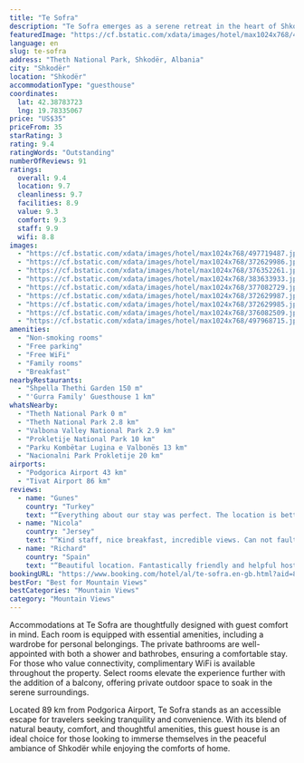 ```yaml
---
title: "Te Sofra"
description: "Te Sofra emerges as a serene retreat in the heart of Shkodër, merely a stone's throw away from the breathtaking Theth National Park."
featuredImage: "https://cf.bstatic.com/xdata/images/hotel/max1024x768/497719487.jpg?k=efed5826b75ecc9edd60e058b96693cba1c4b2121c8dbf2fbb729d2cc7a0b0b1&o=&hp=1"
language: en
slug: te-sofra
address: "Theth National Park, Shkodër, Albania"
city: "Shkodër"
location: "Shkodër"
accommodationType: "guesthouse"
coordinates:
  lat: 42.38783723
  lng: 19.78335067
price: "US$35"
priceFrom: 35
starRating: 3
rating: 9.4
ratingWords: "Outstanding"
numberOfReviews: 91
ratings:
  overall: 9.4
  location: 9.7
  cleanliness: 9.7
  facilities: 8.9
  value: 9.3
  comfort: 9.3
  staff: 9.9
  wifi: 8.8
images:
  - "https://cf.bstatic.com/xdata/images/hotel/max1024x768/497719487.jpg?k=efed5826b75ecc9edd60e058b96693cba1c4b2121c8dbf2fbb729d2cc7a0b0b1&o=&hp=1"
  - "https://cf.bstatic.com/xdata/images/hotel/max1024x768/372629986.jpg?k=6e3aa04689f1f530b6ad17edf14ba48fff275b1d116744eff4cda259cd4fde9d&o=&hp=1"
  - "https://cf.bstatic.com/xdata/images/hotel/max1024x768/376352261.jpg?k=92577ebf5c545a9f2b60dfd139ec533d521ae8cfeaadba69a67c599d46873ee4&o=&hp=1"
  - "https://cf.bstatic.com/xdata/images/hotel/max1024x768/383633933.jpg?k=c400ead864e097cb661f54216e242509c375d7973dc77718ae3e0390663288ec&o=&hp=1"
  - "https://cf.bstatic.com/xdata/images/hotel/max1024x768/377082729.jpg?k=0f792bb6f39a2472974c3302f5e0d54ad1f483962bcfb43817283ca51bc07ad9&o=&hp=1"
  - "https://cf.bstatic.com/xdata/images/hotel/max1024x768/372629987.jpg?k=6dfc2807a408acd56346a58f311669326c523ae8850587562bedae1a91e14267&o=&hp=1"
  - "https://cf.bstatic.com/xdata/images/hotel/max1024x768/372629985.jpg?k=0da545ced7f1ffc31a04ed4b2990692d43a832e26f349f2e4b1a9515db14fa54&o=&hp=1"
  - "https://cf.bstatic.com/xdata/images/hotel/max1024x768/376082509.jpg?k=044872b145cf217ad1d31334351e8ceb3ca2904ba252507ac92daa4b030b0a99&o=&hp=1"
  - "https://cf.bstatic.com/xdata/images/hotel/max1024x768/497968715.jpg?k=9f433d21685ea4f5200000aea436ef5b9cb2b2869bf398f56e788e9ebabb39ee&o=&hp=1"
amenities:
  - "Non-smoking rooms"
  - "Free parking"
  - "Free WiFi"
  - "Family rooms"
  - "Breakfast"
nearbyRestaurants:
  - "Shpella Thethi Garden 150 m"
  - "'Gurra Family' Guesthouse 1 km"
whatsNearby:
  - "Theth National Park 0 m"
  - "Theth National Park 2.8 km"
  - "Valbona Valley National Park 2.9 km"
  - "Prokletije National Park 10 km"
  - "Parku Kombëtar Lugina e Valbonës 13 km"
  - "Nacionalni Park Prokletije 20 km"
airports:
  - "Podgorica Airport 43 km"
  - "Tivat Airport 86 km"
reviews:
  - name: "Gunes"
    country: "Turkey"
    text: "“Everything about our stay was perfect. The location is better than other hostels and guesthouses around because it is a bit higher than the main entrance of Theth. It has a perfect view. The breakfast is made freshly by the host lady, she is so...”"
  - name: "Nicola"
    country: "Jersey"
    text: "“Kind staff, nice breakfast, incredible views. Can not fault it for a one night stay.”"
  - name: "Richard"
    country: "Spain"
    text: "“Beautiful location. Fantastically friendly and helpful host. Great breakfast. Comfortable rooms and beds”"
bookingURL: "https://www.booking.com/hotel/al/te-sofra.en-gb.html?aid=8035640"
bestFor: "Best for Mountain Views"
bestCategories: "Mountain Views"
category: "Mountain Views"
---
```


Accommodations at Te Sofra are thoughtfully designed with guest comfort in mind. Each room is equipped with essential amenities, including a wardrobe for personal belongings. The private bathrooms are well-appointed with both a shower and bathrobes, ensuring a comfortable stay. For those who value connectivity, complimentary WiFi is available throughout the property. Select rooms elevate the experience further with the addition of a balcony, offering private outdoor space to soak in the serene surroundings.

Located 89 km from Podgorica Airport, Te Sofra stands as an accessible escape for travelers seeking tranquility and convenience. With its blend of natural beauty, comfort, and thoughtful amenities, this guest house is an ideal choice for those looking to immerse themselves in the peaceful ambiance of Shkodër while enjoying the comforts of home.